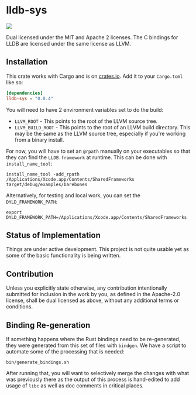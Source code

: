 # lldb-sys

[![](http://meritbadge.herokuapp.com/lldb-sys)](https://crates.io/crates/lldb-sys)

Dual licensed under the MIT and Apache 2 licenses. The C bindings for LLDB are
licensed under the same license as LLVM.

## Installation

This crate works with Cargo and is on
[crates.io](https://crates.io/crates/lldb-sys).
Add it to your `Cargo.toml` like so:

```toml
[dependencies]
lldb-sys = "0.0.4"
```

You will need to have 2 environment variables set to do the build:

* `LLVM_ROOT` - This points to the root of the LLVM source tree.
* `LLVM_BUILD_ROOT` - This points to the root of an LLVM build directory. This may be the same as the LLVM source tree, especially if you're working from a binary install.

For now, you will have to set an `@rpath` manually on your executables so
that they can find the `LLDB.framework` at runtime. This can be done with
`install_name_tool`:

```shell
install_name_tool -add_rpath /Applications/Xcode.app/Contents/SharedFrameworks target/debug/examples/barebones
```

Alternatively, for testing and local work, you can set the
`DYLD_FRAMEWORK_PATH`:

```shell
export DYLD_FRAMEWORK_PATH=/Applications/Xcode.app/Contents/SharedFrameworks
```

## Status of Implementation

Things are under active development. This project is not quite
usable yet as some of the basic functionality is being written.

## Contribution

Unless you explicitly state otherwise, any contribution
intentionally submitted for inclusion in the work by you,
as defined in the Apache-2.0 license, shall be dual licensed
as above, without any additional terms or conditions.

## Binding Re-generation

If something happens where the Rust bindings need to be re-generated,
they were generated from this set of files with `bindgen`. We have a
script to automate some of the processing that is needed:

```shell
bin/generate_bindings.sh
```

After running that, you will want to selectively merge the changes
with what was previously there as the output of this process is
hand-edited to add usage of `libc` as well as doc comments in critical
places.
